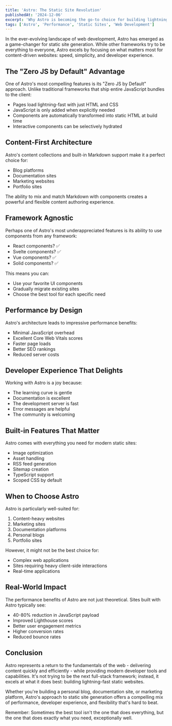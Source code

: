 ```yaml
---
title: 'Astro: The Static Site Revolution'
publishedAt: '2024-12-06'
excerpt: 'Why Astro is becoming the go-to choice for building lightning-fast static websites'
tags: ['Astro', 'Performance', 'Static Sites', 'Web Development']
---
```


In the ever-evolving landscape of web development, Astro has emerged as a game-changer for static site generation. While other frameworks try to be everything to everyone, Astro excels by focusing on what matters most for content-driven websites: speed, simplicity, and developer experience.

## The "Zero JS by Default" Advantage

One of Astro's most compelling features is its "Zero JS by Default" approach. Unlike traditional frameworks that ship entire JavaScript bundles to the client:

- Pages load lightning-fast with just HTML and CSS
- JavaScript is only added when explicitly needed
- Components are automatically transformed into static HTML at build time
- Interactive components can be selectively hydrated

## Content-First Architecture

Astro's content collections and built-in Markdown support make it a perfect choice for:

- Blog platforms
- Documentation sites
- Marketing websites
- Portfolio sites

The ability to mix and match Markdown with components creates a powerful and flexible content authoring experience.

## Framework Agnostic

Perhaps one of Astro's most underappreciated features is its ability to use components from any framework:

- React components? ✅
- Svelte components? ✅
- Vue components? ✅
- Solid components? ✅

This means you can:

- Use your favorite UI components
- Gradually migrate existing sites
- Choose the best tool for each specific need

## Performance by Design

Astro's architecture leads to impressive performance benefits:

- Minimal JavaScript overhead
- Excellent Core Web Vitals scores
- Faster page loads
- Better SEO rankings
- Reduced server costs

## Developer Experience That Delights

Working with Astro is a joy because:

- The learning curve is gentle
- Documentation is excellent
- The development server is fast
- Error messages are helpful
- The community is welcoming

## Built-in Features That Matter

Astro comes with everything you need for modern static sites:

- Image optimization
- Asset handling
- RSS feed generation
- Sitemap creation
- TypeScript support
- Scoped CSS by default

## When to Choose Astro

Astro is particularly well-suited for:

1. Content-heavy websites
2. Marketing sites
3. Documentation platforms
4. Personal blogs
5. Portfolio sites

However, it might not be the best choice for:

- Complex web applications
- Sites requiring heavy client-side interactions
- Real-time applications

## Real-World Impact

The performance benefits of Astro are not just theoretical. Sites built with Astro typically see:

- 40-80% reduction in JavaScript payload
- Improved Lighthouse scores
- Better user engagement metrics
- Higher conversion rates
- Reduced bounce rates

## Conclusion

Astro represents a return to the fundamentals of the web - delivering content quickly and efficiently - while providing modern developer tools and capabilities. It's not trying to be the next full-stack framework; instead, it excels at what it does best: building lightning-fast static websites.

Whether you're building a personal blog, documentation site, or marketing platform, Astro's approach to static site generation offers a compelling mix of performance, developer experience, and flexibility that's hard to beat.

Remember: Sometimes the best tool isn't the one that does everything, but the one that does exactly what you need, exceptionally well.
